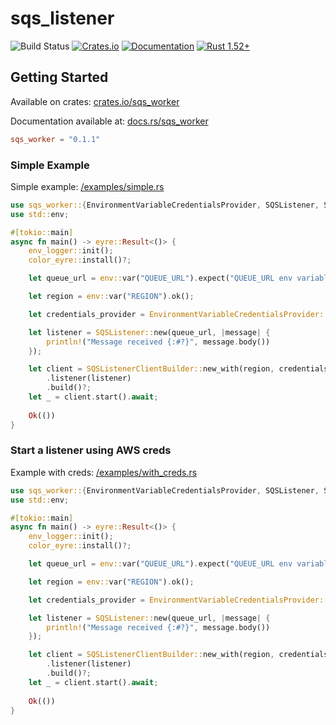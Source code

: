 # sqs_listener

![Build Status](https://github.com/avencera/sqs_listener/workflows/Rust/badge.svg)
[![Crates.io](https://img.shields.io/crates/v/sqs_listener.svg)](https://crates.io/crates/sqs_worker)
[![Documentation](https://docs.rs/sqs_listener/badge.svg)](https://docs.rs/sqs_worker/0.1.0/sqs_worker/)
[![Rust 1.52+](https://img.shields.io/badge/rust-1.52+-orange.svg)](https://www.rust-lang.org)

## Getting Started

Available on crates: [crates.io/sqs_worker](https://crates.io/crates/sqs_worker)

Documentation available at: [docs.rs/sqs_worker](https://docs.rs/sqs_worker/0.1.0/sqs_worker/)

```toml
sqs_worker = "0.1.1"
```

### Simple Example

Simple example: [/examples/simple.rs](examples/simple.rs)

```rust
use sqs_worker::{EnvironmentVariableCredentialsProvider, SQSListener, SQSListenerClientBuilder};
use std::env;

#[tokio::main]
async fn main() -> eyre::Result<()> {
    env_logger::init();
    color_eyre::install()?;

    let queue_url = env::var("QUEUE_URL").expect("QUEUE_URL env variable needs to be present");

    let region = env::var("REGION").ok();

    let credentials_provider = EnvironmentVariableCredentialsProvider::new();

    let listener = SQSListener::new(queue_url, |message| {
        println!("Message received {:#?}", message.body())
    });

    let client = SQSListenerClientBuilder::new_with(region, credentials_provider)
        .listener(listener)
        .build()?;
    let _ = client.start().await;
   
    Ok(())
}
```

### Start a listener using AWS creds

Example with creds: [/examples/with_creds.rs](examples/with_creds.rs)

```rust
use sqs_worker::{EnvironmentVariableCredentialsProvider, SQSListener, SQSListenerClientBuilder};
use std::env;

#[tokio::main]
async fn main() -> eyre::Result<()> {
    env_logger::init();
    color_eyre::install()?;

    let queue_url = env::var("QUEUE_URL").expect("QUEUE_URL env variable needs to be present");

    let region = env::var("REGION").ok();

    let credentials_provider = EnvironmentVariableCredentialsProvider::new();

    let listener = SQSListener::new(queue_url, |message| {
        println!("Message received {:#?}", message.body())
    });

    let client = SQSListenerClientBuilder::new_with(region, credentials_provider)
        .listener(listener)
        .build()?;
    let _ = client.start().await;
   
    Ok(())
}
```

